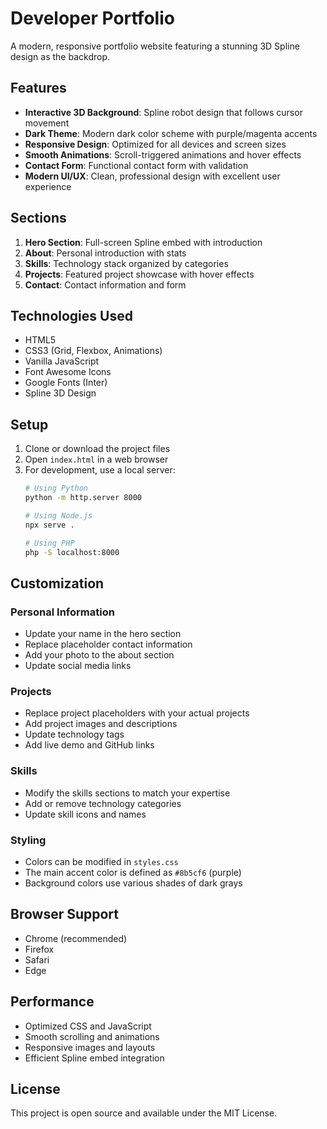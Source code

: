 # Developer Portfolio

A modern, responsive portfolio website featuring a stunning 3D Spline design as the backdrop.

## Features

- **Interactive 3D Background**: Spline robot design that follows cursor movement
- **Dark Theme**: Modern dark color scheme with purple/magenta accents
- **Responsive Design**: Optimized for all devices and screen sizes
- **Smooth Animations**: Scroll-triggered animations and hover effects
- **Contact Form**: Functional contact form with validation
- **Modern UI/UX**: Clean, professional design with excellent user experience

## Sections

1. **Hero Section**: Full-screen Spline embed with introduction
2. **About**: Personal introduction with stats
3. **Skills**: Technology stack organized by categories
4. **Projects**: Featured project showcase with hover effects
5. **Contact**: Contact information and form

## Technologies Used

- HTML5
- CSS3 (Grid, Flexbox, Animations)
- Vanilla JavaScript
- Font Awesome Icons
- Google Fonts (Inter)
- Spline 3D Design

## Setup

1. Clone or download the project files
2. Open `index.html` in a web browser
3. For development, use a local server:
   ```bash
   # Using Python
   python -m http.server 8000
   
   # Using Node.js
   npx serve .
   
   # Using PHP
   php -S localhost:8000
   ```

## Customization

### Personal Information
- Update your name in the hero section
- Replace placeholder contact information
- Add your photo to the about section
- Update social media links

### Projects
- Replace project placeholders with your actual projects
- Add project images and descriptions
- Update technology tags
- Add live demo and GitHub links

### Skills
- Modify the skills sections to match your expertise
- Add or remove technology categories
- Update skill icons and names

### Styling
- Colors can be modified in `styles.css`
- The main accent color is defined as `#8b5cf6` (purple)
- Background colors use various shades of dark grays

## Browser Support

- Chrome (recommended)
- Firefox
- Safari
- Edge

## Performance

- Optimized CSS and JavaScript
- Smooth scrolling and animations
- Responsive images and layouts
- Efficient Spline embed integration

## License

This project is open source and available under the MIT License.
